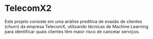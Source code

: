 # TelecomX2
Este projeto consiste em uma análise preditiva de evasão de clientes (churn) da empresa TelecomX, utilizando técnicas de Machine Learning para identificar quais clientes têm maior risco de cancelar serviços.
